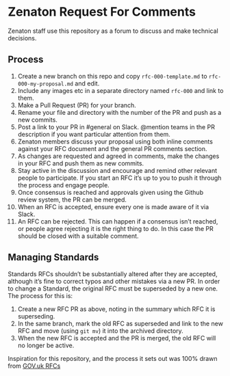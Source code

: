# Zenaton Request For Comments

Zenaton staff use this repository as a forum to discuss and make technical decisions.

## Process

1. Create a new branch on this repo and copy `rfc-000-template.md` to `rfc-000-my-proposal.md` and edit.
2. Include any images etc in a separate directory named `rfc-000` and link to them.
3. Make a Pull Request (PR) for your branch.
4. Rename your file and directory with the number of the PR and push as a new commits.
5. Post a link to your PR in #general on Slack. @mention teams in the PR description if you want particular attention from them.
6. Zenaton members discuss your proposal using both inline comments against your RFC document and the general PR comments section.
7. As changes are requested and agreed in comments, make the changes in your RFC and push them as new commits.
8. Stay active in the discussion and encourage and remind other relevant people to participate. If you start an RFC it’s up to you to push it through the process and engage people.
9. Once consensus is reached and approvals given using the Github review system, the PR can be merged.
10. When an RFC is accepted, ensure every one is made aware of it via Slack.
11. An RFC can be rejected. This can happen if a consensus isn’t reached, or people agree rejecting it is the right thing to do. In this case the PR should be closed with a suitable comment.

## Managing Standards

Standards RFCs shouldn’t be substantially altered after they are accepted, although it’s fine to correct typos and other mistakes via a new PR. In order to change a Standard, the original RFC must be superseded by a new one. The process for this is:

1. Create a new RFC PR as above, noting in the summary which RFC it is superseding.
2. In the same branch, mark the old RFC as superseded and link to the new RFC and move (using `git mv`) it into the archived directory.
3. When the new RFC is accepted and the PR is merged, the old RFC will no longer be active.

Inspiration for this repository, and the process it sets out was 100% drawn from [GOV.uk RFCs](https://github.com/alphagov/govuk-rfcs)
